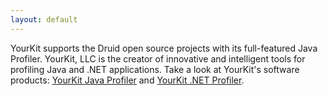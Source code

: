```yaml
---
layout: default
---
```

YourKit supports the Druid open source projects with its
full-featured Java Profiler.
YourKit, LLC is the creator of innovative and intelligent tools for profiling
Java and .NET applications. Take a look at YourKit's software products:
<a href="http://www.yourkit.com/java/profiler/index.jsp">YourKit Java
Profiler</a> and
<a href="http://www.yourkit.com/.net/profiler/index.jsp">YourKit .NET
Profiler</a>.